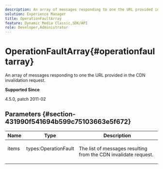 ```yaml
---
description: An array of messages responding to one the URL provided in the CDN invalidation request.
solution: Experience Manager
title: OperationFaultArray
feature: Dynamic Media Classic,SDK/API
role: Developer,Administrator
---
```


# OperationFaultArray{#operationfaultarray}

An array of messages responding to one the URL provided in the CDN invalidation request.

 **Supported Since**

4.5.0, patch 2011-02

## Parameters {#section-431990f541694b599c75103663e5f672}

<table id="table_C8AEAC1759E144499557ECEBDAF740B9"> 
 <thead> 
  <tr> 
   <th class="entry"> <b> Name</b> </th> 
   <th class="entry"> <b> Type</b> </th> 
   <th class="entry"> <b> Description</b> </th> 
  </tr> 
 </thead>
 <tbody> 
  <tr valign="top"> 
   <td> <p> <span class="codeph"> <span class="varname"> items</span> </span> </p> </td> 
   <td> <p> <span class="codeph"> types:OperationFault</span> </p> </td> 
   <td> <p> The list of messages resulting from the CDN invalidate request. </p> </td> 
  </tr> 
 </tbody> 
</table>

